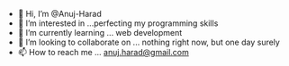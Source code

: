 - 👋 Hi, I’m @Anuj-Harad
- 👀 I’m interested in ...perfecting my programming skills
- 🌱 I’m currently learning ... web development
- 💞️ I’m looking to collaborate on ... nothing right now, but one day surely
- 📫 How to reach me ... anuj.harad@gmail.com

<!---
Anuj-Harad/Anuj-Harad is a ✨ special ✨ repository because its `README.md` (this file) appears on your GitHub profile.
You can click the Preview link to take a look at your changes.
--->
